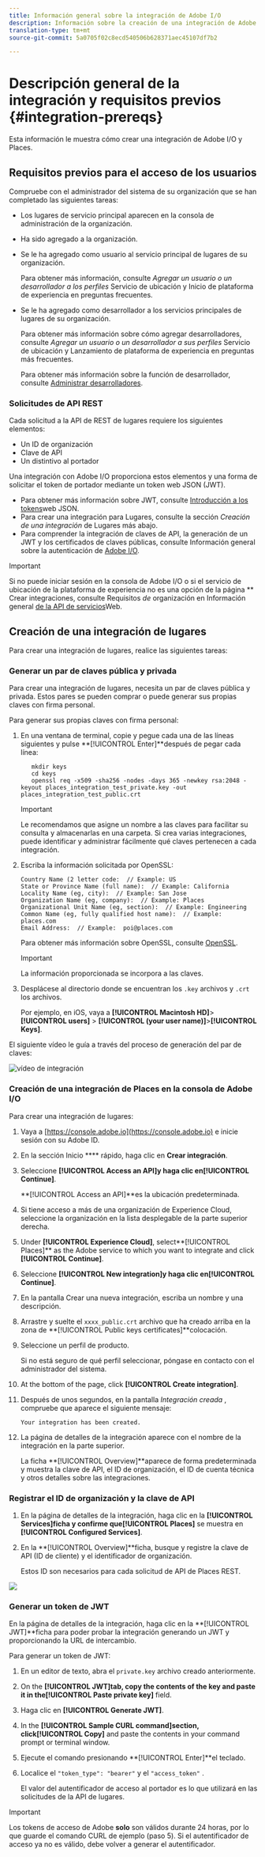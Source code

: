 ```yaml
---
title: Información general sobre la integración de Adobe I/O
description: Información sobre la creación de una integración de Adobe I/O.
translation-type: tm+mt
source-git-commit: 5a0705f02c8ecd540506b628371aec45107df7b2

---
```



# Descripción general de la integración y requisitos previos {#integration-prereqs}

Esta información le muestra cómo crear una integración de Adobe I/O y Places.

## Requisitos previos para el acceso de los usuarios

Compruebe con el administrador del sistema de su organización que se han completado las siguientes tareas:

* Los lugares de servicio principal aparecen en la consola de administración de la organización.
* Ha sido agregado a la organización.
* Se le ha agregado como usuario al servicio principal de lugares de su organización.

   Para obtener más información, consulte *Agregar un usuario o un desarrollador a los perfiles* Servicio de ubicación y Inicio de plataforma de experiencia en preguntas [](/help/places-faqs.md)frecuentes.

* Se le ha agregado como desarrollador a los servicios principales de lugares de su organización.

   Para obtener más información sobre cómo agregar desarrolladores, consulte *Agregar un usuario o un desarrollador a sus perfiles* Servicio de ubicación y Lanzamiento de plataforma de experiencia en preguntas [](/help/places-faqs.md)más frecuentes.

   Para obtener más información sobre la función de desarrollador, consulte [Administrar desarrolladores](https://helpx.adobe.com/enterprise/using/manage-developers.html).

### Solicitudes de API REST

Cada solicitud a la API de REST de lugares requiere los siguientes elementos:

* Un ID de organización
* Clave de API
* Un distintivo al portador

Una integración con Adobe I/O proporciona estos elementos y una forma de solicitar el token de portador mediante un token web JSON (JWT).

* Para obtener más información sobre JWT, consulte [Introducción a los tokens](https://jwt.io/introduction/)web JSON.
* Para crear una integración para Lugares, consulte la sección *Creación de una integración* de Lugares más abajo.
* Para comprender la integración de claves de API, la generación de un JWT y los certificados de claves públicas, consulte Información general sobre la autenticación de [Adobe I/O](https://www.adobe.io/apis/cloudplatform/console/authentication/gettingstarted.html).

>[!IMPORTANT]
>
>Si no puede iniciar sesión en la consola de Adobe I/O o si el servicio de ubicación de la plataforma de experiencia no es una opción de la página ** Crear integraciones, consulte Requisitos *de* organización en Información general [de la API de servicios](/help/web-service-api/places-web-services.md)Web.

## Creación de una integración de lugares

Para crear una integración de lugares, realice las siguientes tareas:

### Generar un par de claves pública y privada

Para crear una integración de lugares, necesita un par de claves pública y privada. Estos pares se pueden comprar o puede generar sus propias claves con firma personal.

Para generar sus propias claves con firma personal:

1. En una ventana de terminal, copie y pegue cada una de las líneas siguientes y pulse **[!UICONTROL Enter]**después de pegar cada línea:

   ```text
      mkdir keys
      cd keys
      openssl req -x509 -sha256 -nodes -days 365 -newkey rsa:2048 -keyout places_integration_test_private.key -out    places_integration_test_public.crt
   ```

   >[!IMPORTANT]
   >
   >Le recomendamos que asigne un nombre a las claves para facilitar su consulta y almacenarlas en una carpeta. Si crea varias integraciones, puede identificar y administrar fácilmente qué claves pertenecen a cada integración.

1. Escriba la información solicitada por OpenSSL:

   ```text
   Country Name (2 letter code:  // Example: US
   State or Province Name (full name):  // Example: California
   Locality Name (eg, city):  // Example: San Jose
   Organization Name (eg, company):  // Example: Places
   Organizational Unit Name (eg, section):  // Example: Engineering
   Common Name (eg, fully qualified host name):  // Example: places.com
   Email Address:  // Example:  poi@places.com
   ```

   Para obtener más información sobre OpenSSL, consulte [OpenSSL](https://www.openssl.org/).

   >[!IMPORTANT]
   >
   >La información proporcionada se incorpora a las claves.

1. Desplácese al directorio donde se encuentran los `.key` archivos y `.crt` los archivos.

   Por ejemplo, en iOS, vaya a **[!UICONTROL Macintosh HD]**>**[!UICONTROL users]** > **[!UICONTROL (your user name)]**>**[!UICONTROL Keys]**.

El siguiente vídeo le guía a través del proceso de generación del par de claves:

![vídeo de integración](/help/assets/places_integration_video.gif)

### Creación de una integración de Places en la consola de Adobe I/O

Para crear una integración de lugares:

1. Vaya a [https://console.adobe.io](https://console.adobe.io) e inicie sesión con su Adobe ID.
1. En la sección Inicio **** rápido, haga clic en **Crear integración**.
1. Seleccione **[!UICONTROL Access an API]**y haga clic en**[!UICONTROL Continue]**.

   **[!UICONTROL Access an API]**es la ubicación predeterminada.

1. Si tiene acceso a más de una organización de Experience Cloud, seleccione la organización en la lista desplegable de la parte superior derecha.
1. Under **[!UICONTROL Experience Cloud]**, select**[!UICONTROL Places]** as the Adobe service to which you want to integrate and click **[!UICONTROL Continue]**.
1. Seleccione **[!UICONTROL New integration]**y haga clic en**[!UICONTROL Continue]**.
1. En la pantalla Crear una nueva integración, escriba un nombre y una descripción.
1. Arrastre y suelte el `xxxx_public.crt` archivo que ha creado arriba en la zona de **[!UICONTROL Public keys certificates]**colocación.
1. Seleccione un perfil de producto.

   Si no está seguro de qué perfil seleccionar, póngase en contacto con el administrador del sistema.
1. At the bottom of the page, click **[!UICONTROL Create integration]**.
1. Después de unos segundos, en la pantalla *Integración creada* , compruebe que aparece el siguiente mensaje:

   `Your integration has been created.`

1. La página de detalles de la integración aparece con el nombre de la integración en la parte superior.

   La ficha **[!UICONTROL Overview]**aparece de forma predeterminada y muestra la clave de API, el ID de organización, el ID de cuenta técnica y otros detalles sobre las integraciones.

### Registrar el ID de organización y la clave de API

1. En la página de detalles de la integración, haga clic en la **[!UICONTROL Services]**ficha y confirme que**[!UICONTROL Places]** se muestra en **[!UICONTROL Configured Services]**.
1. En la **[!UICONTROL Overview]**ficha, busque y registre la clave de API (ID de cliente) y el identificador de organización.

   Estos ID son necesarios para cada solicitud de API de Places REST.

![](/help/assets/places_orgid_api-key.png)

### Generar un token de JWT

En la página de detalles de la integración, haga clic en la **[!UICONTROL JWT]**ficha para poder probar la integración generando un JWT y proporcionando la URL de intercambio.

Para generar un token de JWT:

1. En un editor de texto, abra el `private.key` archivo creado anteriormente.
1. On the **[!UICONTROL JWT]**tab, copy the contents of the key and paste it in the**[!UICONTROL Paste private key]** field.
1. Haga clic en **[!UICONTROL Generate JWT]**.
1. In the **[!UICONTROL Sample CURL command]**section, click**[!UICONTROL Copy]** and paste the contents in your command prompt or terminal window.
1. Ejecute el comando presionando **[!UICONTROL Enter]**el teclado.
1. Localice el `"token_type": "bearer"` y el `"access_token"` .

   El valor del autentificador de acceso al portador es lo que utilizará en las solicitudes de la API de lugares.

>[!IMPORTANT]
>
>Los tokens de acceso de Adobe **solo** son válidos durante 24 horas, por lo que guarde el comando CURL de ejemplo (paso 5). Si el autentificador de acceso ya no es válido, debe volver a generar el autentificador.
